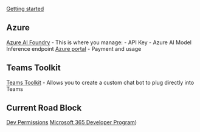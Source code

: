 [Getting started](https://learn.microsoft.com/en-us/microsoftteams/platform/toolkit/build-a-basic-ai-chatbot-in-teams?tabs=javascript%2Csyntax1%2Cjavascript1%2Cjavascript2%2CjavaScript3%2CjavaScript4)
## Azure
[Azure AI Foundry](https://ai.azure.com/?tid=51016a41-81d1-4827-b9c0-023519ad7aef)
	- This is where you manage:
		- API Key
		- Azure AI Model Inference endpoint
[Azure portal](https://portal.azure.com/#home)
	- Payment and usage

## Teams Toolkit
[Teams Toolkit](https://marketplace.visualstudio.com/items?itemName=TeamsDevApp.ms-teams-vscode-extension)
	- Allows you to create a custom chat bot to plug directly into Teams

## Current Road Block
[Dev Permissions](https://learn.microsoft.com/en-us/microsoftteams/platform/m365-apps/prerequisites)
[Microsoft 365 Developer Program](https://developer.microsoft.com/en-us/microsoft-365/profile))